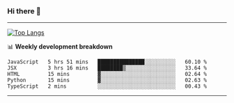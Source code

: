 ### Hi there 👋

-------
[![Top Langs](https://github-readme-stats.vercel.app/api/top-langs/?username=ashish-r)](https://github.com/anuraghazra/github-readme-stats)

📊 **Weekly development breakdown**
<!--START_SECTION:waka-->
```text
JavaScript   5 hrs 51 mins   ███████████████░░░░░░░░░░   60.10 % 
JSX          3 hrs 16 mins   ████████▒░░░░░░░░░░░░░░░░   33.64 % 
HTML         15 mins         ▓░░░░░░░░░░░░░░░░░░░░░░░░   02.64 % 
Python       15 mins         ▓░░░░░░░░░░░░░░░░░░░░░░░░   02.63 % 
TypeScript   2 mins          ░░░░░░░░░░░░░░░░░░░░░░░░░   00.43 % 
```
<!--END_SECTION:waka-->
-------

<!--
**ashish-r/ashish-r** is a ✨ _special_ ✨ repository because its `README.md` (this file) appears on your GitHub profile.

Here are some ideas to get you started:

- 🔭 I’m currently working on ...
- 🌱 I’m currently learning ...
- 👯 I’m looking to collaborate on ...
- 🤔 I’m looking for help with ...
- 💬 Ask me about ...
- 📫 How to reach me: ...
- 😄 Pronouns: ...
- ⚡ Fun fact: ...
-->
